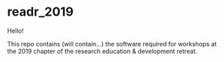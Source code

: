 # readr_2019
Hello!

This repo contains (will contain...) the software required for workshops at the 2019 chapter of the research education & development retreat.


